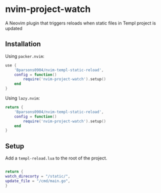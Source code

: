 # nvim-project-watch

A Neovim plugin that triggers reloads when static files in Templ project is updated

## Installation

Using `packer.nvim`:

```lua
use {
    'Bparsons0904/nvim-templ-static-reload',
    config = function()
        require('nvim-project-watch').setup()
    end
}
```

Using `lazy.nvim`:

```lua
return {
    'Bparsons0904/nvim-templ-static-reload',
    config = function()
        require('nvim-project-watch').setup()
    end
}
```

## Setup

Add a `templ-reload.lua` to the root of the project.

```lua

return {
watch_direcorty = "/static/",
update_file = "/cmd/main.go",
}

```

